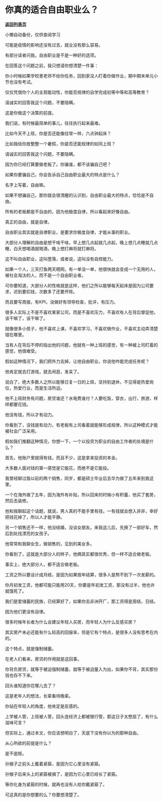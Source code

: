 # 你真的适合自由职业么？

[**返回列表页**](/gzh/记忆承载3)

小懒自动备份，仅供查阅学习

可能是疫情的影响还没有过去，就业没有那么容易。

  

有部分读者问我，自由职业是不是一种好的选项。

  

在回答这个问题之前，我只想请你想清楚一件事：  

  

你小时候如果学校里老师不给你任务，回到家没人盯着你做作业，期中期末单元小节也没有考试。

  

仅仅凭借你个人的主观能动性，你能否规律的自学完成初等中等和高等教育？

  

请诚实的回答我这个问题，不要隐瞒。  

  

这是你做这个决策的前提。  

  

我们说，有时候最简单的事儿，往往执行起来最难。  

  

比如今天不上班，你是否还能像往常一样，六点钟起床？

  

比如我给你放整整一个暑假，你是否还能规律的如同上班？  

  

请诚实的回答我这个问题，不要隐瞒。  

  

因为你已经打算要做老板了。你骗谁，都不该骗自己吧？

  

如果你要骗自己，你会告诉自己自由职业最大的特点是什么？  

  

名字上写着，自由嘛。

  

如果不想骗自己，那你就会很清醒的认识到，自由职业最大的特点，恰恰是不自由。

  

所有的老板都是不自由的，因为他极度自律，所以看起来好像自由。

  

真正的自由，就是自律。  

  

自由职业其实就是自律职业，是要求你极度自律，才能从事的职业。

  

大部分人理解的自由是想干啥干啥，早上想几点起就几点起，晚上想几点睡就几点睡，白天想喝酒就喝酒，晚上想打麻将就打麻将。  

  

这不叫自由职业，这叫堕落，或者说，这叫没有自控能力。  

  

如果一个人，三天打鱼两天晒网，有一单没一单，他很快就会变成一个无用的人，被社会淘汰的人，而不是一个自由职业者。  

  

可你要知道，大部分人的性格就是这样，他们之所以能够每天起床是因为公司要求，迟到要扣钱，次数多了还要开除。  

  

而且要写周报，有KPI，没做好有领导检查，批评，有压力。  

  

很多人实际上不是不喜欢某家公司，而是不喜欢压力，不喜欢有人在背后督促他，该干嘛了，该干嘛了。

  

就像很多小孩子，他不喜欢上课，不喜欢学习，不喜欢做作业，不喜欢主动弄清楚错在哪里。  

  

当有人在背后不停的指出他的问题，他就有一种上班的感觉，有一种被上司盯着的感觉，他很难受。  

  

假如这种情况下，我们把外力去掉，让他自由职业，你说他咋能完成任务呢？  

  

他肯定就去打游戏，就去闲逛，发呆了。

  

说白了，绝大多数人之所以能够日复一日的上班，坚持到退休，不见得是热爱岗位，热爱行业，而是生活所迫。

  

他不上班财务有问题，房贷谁还？水电费谁付？人要吃饭，穿衣，出行，旅游，样样都要花钱。  

  

他没有钱，所以才有动力。  

  

你看到了，没钱就有动力，有老板有上司看着就能够形成规律，所以这种模式才能被社会广泛采用。

  

假如我们推翻这种情况，你想一下，一个以投资为职业的自由工作者的处境是什么？  

  

首先，他账户里就得有钱，而且不少，这是拿来投资的本金。  

  

大多数人面对钱的第一感觉是它能花，而绝不是它能投。  

  

我曾经聊过我以前的两个销售，同岁，都是硕士毕业后去华为做了五年来到我这里。  

  

一个在海外做了五年，因为海外有补贴，所以回来的时候小有积蓄，他买了套房，然后去装修。  

  

他和我聊起这个话题，就说，男人真的不能手里有钱，一有钱就会想入非非，幸好把钱花掉了，所以人才能平静。

  

另一个销售还不一样，他没结婚，没谈女朋友。来我这儿后，先换了一部好车，然后到处找漂亮的女孩子。  

  

他常常和我聊女生，做销售的，见到的美女多。  

  

你看到了，这就是大部分人的样子，他俩其实都很优秀，但一样不适合做老板。  

  

事实上，绝大部分人，都不适合做老板。  

  

工资之所以要设计成月结，是因为如果按年结算，很多人是熬不到下一次发薪的。  

  

你月初发工资，他都可能只能用20天，你要是年初发工资，那没有过半，他也许就饿死了。  

  

我们是爱储蓄的民族，已经算好了，如果你去非洲开厂，那工资得是周结，日结。  

  

因为他们更没有自律。  

  

很多时候年长者为什么会建议年轻人买房，而年轻人为什么反感买房？  

  

其实房产未必还能有什么较高的回报率，但是它有个特点，是很多人没有思考在内的。

  

这个特点，就是强制储蓄。

  

在老人们看来，房贷的作用就是这回事。  

  

你背负房贷，就等于被迫强制储蓄，就等于被迫量入为出，如果你不背，其实那份钱也存不下来。  

  

回头谁知道你花哪儿去了？  

  

这是老年人的想法，长辈看待晚辈。  

  

你站在年轻人的角度，他肯定是反感的。  

  

上学被人管，上班被人管，回头连经济上都被银行管，那这日子太憋屈了，有什么滋味可言？  

  

但实际上，通过本文，你应该想明白了，天底下没有你以为的那种自由。

  

从心所欲的前提是什么？

  

是不逾矩。

  

孙猴子之前头上戴着紧箍，是因为它心里没有紧箍。

  

孙猴子后来头上的紧箍被摘了，是因为它心里已经长了紧箍。

  

等你化身为紧箍的时候，就再也没有人给你戴紧箍了。  

  

可这真的是你想要的么？你要想清楚了。

